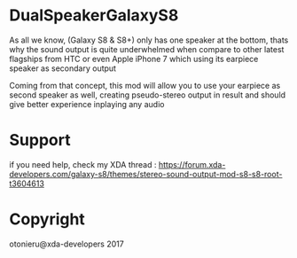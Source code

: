 # DualSpeakerGalaxyS8

As all we know, (Galaxy S8 & S8+) only has one speaker at the bottom,
thats why the sound output is quite underwhelmed when compare to other latest flagships from HTC or even Apple iPhone 7 which using its earpiece speaker as secondary output

Coming from that concept, this mod will allow you to use your earpiece as second speaker as well, creating pseudo-stereo output in result and should give better experience inplaying any audio

# Support

if you need help, check my XDA thread : https://forum.xda-developers.com/galaxy-s8/themes/stereo-sound-output-mod-s8-s8-root-t3604613

# Copyright
otonieru@xda-developers 2017
